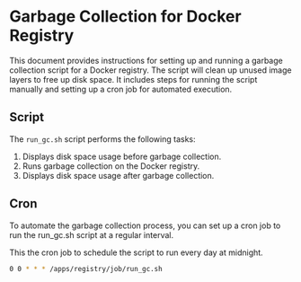 # Garbage Collection for Docker Registry

This document provides instructions for setting up and running a garbage collection script for a Docker registry. The script will clean up unused image layers to free up disk space. It includes steps for running the script manually and setting up a cron job for automated execution.

## Script

The `run_gc.sh` script performs the following tasks:

1. Displays disk space usage before garbage collection.
2. Runs garbage collection on the Docker registry.
3. Displays disk space usage after garbage collection.

## Cron

To automate the garbage collection process, you can set up a cron job to run the run_gc.sh script at a regular interval.

This the cron job to schedule the script to run every day at midnight.

```bash
0 0 * * * /apps/registry/job/run_gc.sh
```
